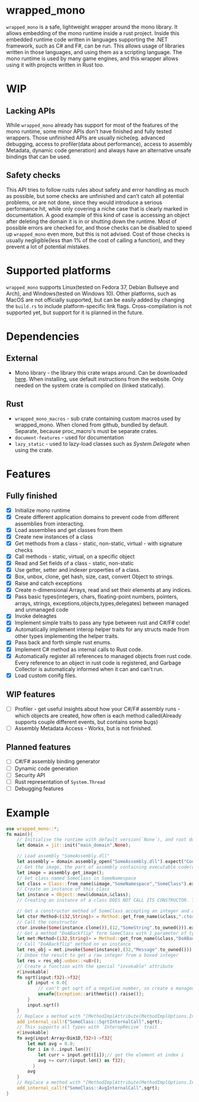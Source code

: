 ﻿# wrapped_mono
`wrapped_mono` is a safe, lightweight wrapper around the mono library. It allows embedding of the mono runtime inside a rust project. Inside this embedded runtime code written in languages supporting the .NET framework, such as C# and F#, can be run. This allows usage of libraries written in those languages, and using them as a scripting language. The mono runtime is used by many game engines, and this wrapper allows using it with projects written in Rust too.
# WIP
## Lacking APIs
While `wrapped_mono` already has support for most of the features of the mono runtime, some minor APIs don't have finished and fully tested wrappers. Those unfinished APIs are usually niche(eg. advanced debugging, access to profiler(data about performance), access to assembly Metadata, dynamic code generation) and always have an alternative unsafe bindings that can be used.
## Safety checks
This API tries to follow rusts rules about safety and error handling as much as possible, but some checks are unfinished and can't catch all potential problems, or are not done, since they would introduce a serious performance hit, while only covering a niche case that is clearly marked in documentation. A good example of this kind of case is accessing an object after deleting the domain it is in or shutting down the runtime. Most of possible errors are checked for, and those checks can be disabled to speed up `wrapped_mono` even more, but this is not advised. Cost of those checks is usually negligible(less than 1% of the cost of calling a function), and they prevent a lot of potential mistakes. 
# Supported platforms
`wrapped_mono` supports Linux(tested on Fedora 37, Debian Bullseye and Arch), and Windows(tested on Windows 10). Other platforms, such as MacOS are not officially supported, but can be easily added by changing the `build.rs` to include platform-specific link flags.
Cross-compilation is not supported yet, but support for it is planned in the future.
# Dependencies
## External
* Mono library - the library this crate wraps around. Can be downloaded <a href="https://www.mono-project.com/download/stable/">here</a>. When installing, use default instructions from the website. Only needed on the system crate is compiled on (linked statically).
## Rust 
* `wrapped_mono_macros` - sub crate containing custom macros used by wrapped_mono. When cloned from github, bundled by default. Separate, because proc\_macro's must be separate crates. 
* `document-features` - used for documentation 
* `lazy_static` - used to lazy-load classes such as *System.Delegate* when using the crate.
# Features
## Fully finished
- [X] Initialize mono runtime
- [X] Create different application domains to prevent code from different assemblies from interacting.
- [X] Load assemblies and get classes from them
- [X] Create new instances of a class
- [X] Get methods from a class - static, non-static, virtual - with signature checks
- [X] Call methods - static, virtual, on a specific object
- [X] Read and Set fields of a class - static, non-static
- [X] Use getter, setter and indexer properties of a class.
- [X] Box, unbox, clone, get hash, size, cast, convert Object to strings.
- [X] Raise and catch exceptions
- [X] Create n-dimensional Arrays, read and set their elements at any indices.
- [X] Pass basic types(integers, chars, floating-point numbers, pointers, arrays, strings, exceptions,objects,types,delegates) between managed and unmanaged code
- [X] Invoke deleagtes
- [X] Implement simple traits to pass any type between rust and C#/F# code!
- [X] Automatically implement interop helper traits for any structs made from other types implementing the helper traits.
- [X] Pass back and forth simple rust enums.
- [X] Implement C# method as internal calls to Rust code.
- [X] Automatically register all references to managed objects from rust code. Every reference to an object in rust code is registered, and Garbage Collector is automaticaly informed when it can and can't run.
- [X] Load custom conifg files.
## WIP features
- [ ] Profiler - get useful insights about how your C#/F# assembly runs - which objects are created, how often is each method called(Already supports couple different events, but contains some bugs)
- [ ] Assembly Metadata Access - Works, but is not finished.
## Planned features
- [ ] C#/F# assembly binding generator
- [ ] Dynamic code generation
- [ ] Security API
- [ ] Rust representation of `System.Thread`
- [ ] Debugging features
# Example
```rust
use wrapped_mono::*;
fn main(){
    // Initialise the runtime with default version(`None`), and root domian named "main_domain"
    let domain = jit::init("main_domain",None);

    // Load assembly "SomeAssembly.dll"
    let assembly = domain.assembly_open("SomeAssembly.dll").expect("Could not load assembly!");
    // Get the image, the part of assembly containing executable code(classes,methods, etc.)
    let image = assembly.get_image();
    // Get class named SomeClass in SomeNamespace
    let class = Class::from_name(&image,"SomeNamespace","SomeClass").expect("Could not find SomeClass!");
    // Create an instance of this class
    let instance = Object::new(&domain,&class);
    // Creating an instance of a class DOES NOT CALL ITS CONSTRUCTOR. The constructor is a method named '.ctor', that has to be called separately

    // Get a constructor method of SomeClass accepting an integer and a string (2 parameters)
    let ctor:Method<(i32,String)> = Method::get_from_name(&class,".ctor(int,System.String)",2).expect("Could not find the constructor!");
    // Call the constructor
    ctor.invoke(Some(instance.clone()),(12,"SomeString".to_owned())).expect("Got an exception while calling the constructor!");
    // Get a method "DoABackflip" form SomeClass with 1 parameter of type int returning a byte
    let met:Method<(i32,String)> = Method::get_from_name(&class,"DoABackflip",1).expect("Could not find method \"DoABackFlip\"!");
    // Call "DoABackflip" method on an instance
    let res_obj = met.invoke(Some(instance),(32,"Message".to_owned())).expect("Got an exception while calling DoABackflip!").expect("Got null from DoABackFlip");
    // Unbox the result to get a raw integer from a boxed integer
    let res = res_obj.unbox::<u8>();
    // Create a function with the special "invokable" attribute
    #[invokable]
    fn sqrt(input:f32)->f32{
        if input < 0.0{
            // can't get sqrt of a negative number, so create a managed exception and throw it
            unsafe{Exception::arithmetic().raise()};
        }
        input.sqrt()
    }
    // Replace a method with "[MethodImplAttribute(MethodImplOptions.InternalCall)]" atribute with a rust function
    add_internal_call!("SomeClass::SqrtInternalCall",sqrt);
    // This supports all types with `InteropRecive` trait
    #[invokable]
    fn avg(input:Array<Dim1D,f32>)->f32{
        let mut avg = 0.0;
        for i in 0..input.len(){
            let curr = input.get([i]);// get the element at index i
            avg += curr/(input.len() as f32);
          }
        avg
    }
    // Replace a method with "[MethodImplAttribute(MethodImplOptions.InternalCall)]" attribute with a rust function
    add_internal_call!("SomeClass::AvgInternalCall",sqrt);
}
```
